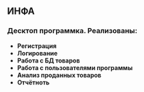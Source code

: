 ## ИНФА

### Десктоп программка. Реализованы:

- **Регистрация**
- **Логирование**
- **Работа с БД товаров**
- **Работа с пользователями программы**
- **Анализ проданных товаров**
- **Отчётноть**
